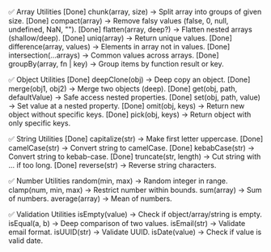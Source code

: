 ✅ Array Utilities
[Done] chunk(array, size) → Split array into groups of given size.
[Done] compact(array) → Remove falsy values (false, 0, null, undefined, NaN, "").
[Done] flatten(array, deep?) → Flatten nested arrays (shallow/deep).
[Done] uniq(array) → Return unique values.
[Done] difference(array, values) → Elements in array not in values.
[Done] intersection(...arrays) → Common values across arrays.
[Done] groupBy(array, fn | key) → Group items by function result or key.

✅ Object Utilities
[Done] deepClone(obj) → Deep copy an object.
[Done] merge(obj1, obj2) → Merge two objects (deep).
[Done] get(obj, path, defaultValue) → Safe access nested properties.
[Done] set(obj, path, value) → Set value at a nested property.
[Done] omit(obj, keys) → Return new object without specific keys.
[Done] pick(obj, keys) → Return object with only specific keys.

✅ String Utilities
[Done] capitalize(str) → Make first letter uppercase.
[Done] camelCase(str) → Convert string to camelCase.
[Done] kebabCase(str) → Convert string to kebab-case.
[Done] truncate(str, length) → Cut string with ... if too long.
[Done] reverse(str) → Reverse string characters.

✅ Number Utilities
random(min, max) → Random integer in range.
clamp(num, min, max) → Restrict number within bounds.
sum(array) → Sum of numbers.
average(array) → Mean of numbers.

✅ Validation Utilities
isEmpty(value) → Check if object/array/string is empty.
isEqual(a, b) → Deep comparison of two values.
isEmail(str) → Validate email format.
isUUID(str) → Validate UUID.
isDate(value) → Check if value is valid date.